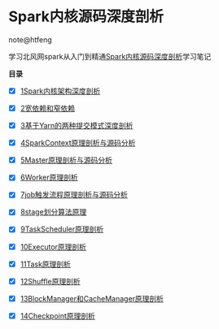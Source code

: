 # Spark内核源码深度剖析
note@htfeng

学习北风网spark从入门到精通[Spark内核源码深度剖析](README.md)学习笔记

**目录**

- [x] [1Spark内核架构深度剖析](1Spark内核架构深度剖析.md)
- [x] [2宽依赖和窄依赖](2宽依赖和窄依赖.md)
- [x] [3基于Yarn的两种提交模式深度剖析](3基于Yarn的两种提交模式深度剖析.md)
- [x] [4SparkContext原理剖析与源码分析](4SparkContext原理剖析与源码分析.md)
- [x] [5Master原理剖析与源码分析](5Master原理剖析与源码分析.md)
- [x] [6Worker原理剖析](6Worker原理剖析.md)
- [x] [7job触发流程原理剖析与源码分析](7job触发流程原理剖析与源码分析.md)
- [x] [8stage划分算法原理](8stage划分算法原理.md)
- [x] [9TaskScheduler原理剖析](9TaskScheduler原理剖析.md)
- [x] [10Executor原理剖析](10Executor原理剖析.md)
- [x] [11Task原理剖析](11Task原理剖析.md)
- [x] [12Shuffle原理剖析](12Shuffle原理剖析.md)
- [x] [13BlockManager和CacheManager原理剖析](13BlockManager和CacheManager原理剖析.md)
- [x] [14Checkpoint原理剖析](14Checkpoint原理剖析.md)

